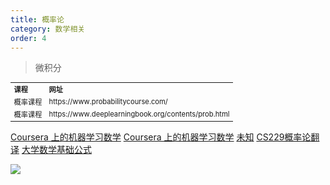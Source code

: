 ```yaml
---
title: 概率论
category: 数学相关
order: 4
---
```


> 微积分
<table width="1033" style="font-size: 0.8em;">
	<tbody>
		<tr>
			<td>
				<strong>
					课程
				</strong>
			</td>
			<td>
				<strong>
					网址
				</strong>
			</td>
		</tr>
		<tr>
			<td>
				概率课程
			</td>
			<td>
				https://www.probabilitycourse.com/
			</td>
		</tr>
		<tr>
			<td>
				概率课程
			</td>
			<td>
				https://www.deeplearningbook.org/contents/prob.html
			</td>
		</tr>
	</tbody>
</table>



[Coursera 上的机器学习数学](https://www.coursera.org/learn/multivariate-calculus-machine-learning)
[Coursera 上的机器学习数学](https://cims.nyu.edu/~cfgranda/pages/DSGA1002_fall15/material/optimization.pdf)
[未知](https://www.deeplearningbook.org/contents/numerical.html)
[CS229概率论翻译](http://www.ai-start.com/CS229/2.CS229-Prob.html)
[大学数学基础公式](http://www.ai-start.com/dl2017/html/math.html)


![](//placehold.it/800x600)
